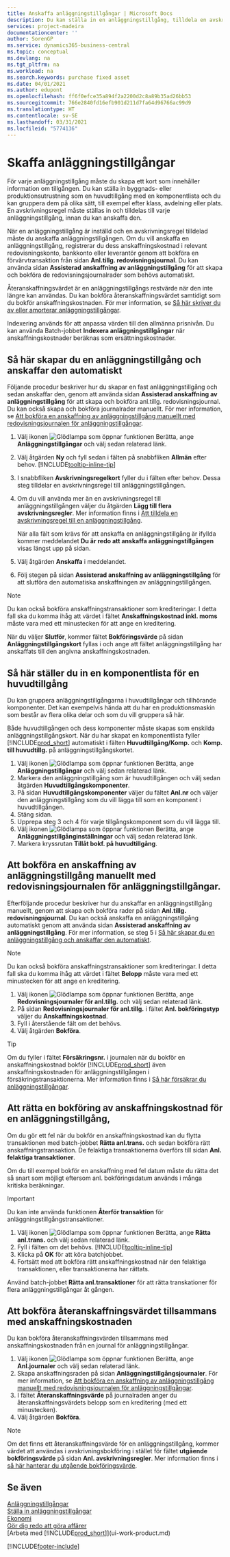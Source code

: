 ```yaml
---
title: Anskaffa anläggningstillgångar | Microsoft Docs
description: Du kan ställa in en anläggningstillgång, tilldela en avskrivningsregel och registrera anläggningstillgångens anskaffningskostnad.
services: project-madeira
documentationcenter: ''
author: SorenGP
ms.service: dynamics365-business-central
ms.topic: conceptual
ms.devlang: na
ms.tgt_pltfrm: na
ms.workload: na
ms.search.keywords: purchase fixed asset
ms.date: 04/01/2021
ms.author: edupont
ms.openlocfilehash: ff6f0efce35a894f2a2200d2c8a89b35ad26bb53
ms.sourcegitcommit: 766e2840fd16efb901d211d7fa64d96766ac99d9
ms.translationtype: HT
ms.contentlocale: sv-SE
ms.lasthandoff: 03/31/2021
ms.locfileid: "5774136"
---
```

# <a name="acquire-fixed-assets"></a>Skaffa anläggningstillgångar
För varje anläggningstillgång måste du skapa ett kort som innehåller information om tillgången. Du kan ställa in byggnads- eller produktionsutrustning som en huvudtillgång med en komponentlista och du kan gruppera dem på olika sätt, till exempel efter klass, avdelning eller plats. En avskrivningsregel måste ställas in och tilldelas till varje anläggningstillgång, innan du kan anskaffa den.

När en anläggningstillgång är inställd och en avskrivningsregel tilldelad måste du anskaffa anläggningstillgången. Om du vill anskaffa en anläggningstillgång, registrerar du dess anskaffningskostnad i relevant redovisningskonto, bankkonto eller leverantör genom att bokföra en förvärvtransaktion från sidan **Anl.tillg. redovisningsjournal**. Du kan använda sidan **Assisterad anskaffning av anläggningstillgång** för att skapa och bokföra de redovisningsjournalrader som behövs automatiskt.

Återanskaffningsvärdet är en anläggningstillgångs restvärde när den inte längre kan användas. Du kan bokföra återanskaffningsvärdet samtidigt som du bokför anskaffningskostnaden. För mer information, se [Så här skriver du av eller amorterar anläggningstillgångar](fa-how-depreciate-amortize.md).

Indexering används för att anpassa värden till den allmänna prisnivån. Du kan använda Batch-jobbet **Indexera anläggningstillgångar** när anskaffningskostnader beräknas som ersättningskostnader.

## <a name="to-create-a-fixed-asset-and-acquire-it-automatically"></a>Så här skapar du en anläggningstillgång och anskaffar den automatiskt
Följande procedur beskriver hur du skapar en fast anläggningstillgång och sedan anskaffar den, genom att använda sidan **Assisterad anskaffning av anläggningstillgång** för att skapa och bokföra anl.tillg. redovisningsjournal. Du kan också skapa och bokföra journalrader manuellt. För mer information, se [Att bokföra en anskaffning av anläggningstillgång manuellt med redovisningsjournalen för anläggningstillgångar](fa-how-acquire.md#to-post-a-fixed-asset-acquisition-manually-with-the-fixed-asset-gl-journal).

1. Välj ikonen ![Glödlampa som öppnar funktionen Berätta](media/ui-search/search_small.png "Berätta för mig vad du vill göra"), ange **Anläggningstillgångar** och välj sedan relaterad länk.  
2. Välj åtgärden **Ny** och fyll sedan i fälten på snabbfliken **Allmän** efter behov. [!INCLUDE[tooltip-inline-tip](includes/tooltip-inline-tip_md.md)]
3. I snabbfliken **Avskrivningsregelkort** fyller du i fälten efter behov. Dessa steg tilldelar en avskrivningsregel till anläggningstillgången.  
4. Om du vill använda mer än en avskrivningsregel till anläggningstillgången väljer du åtgärden **Lägg till flera avskrivningsregler**. Mer information finns i [Att tilldela en avskrivningsregel till en anläggningstillgång](fa-how-setup-depreciation.md#to-assign-a-depreciation-book-to-a-fixed-asset).

    När alla fält som krävs för att anskaffa en anläggningstillgång är ifyllda kommer meddelandet **Du är redo att anskaffa anläggningstillgången** visas längst upp på sidan.
5. Välj åtgärden **Anskaffa** i meddelandet.
6. Följ stegen på sidan **Assisterad anskaffning av anläggningstillgång** för att slutföra den automatiska anskaffningen av anläggningstillgången.

> [!NOTE]  
>   Du kan också bokföra anskaffningstransaktioner som krediteringar. I detta fall ska du komma ihåg att värdet i fältet **Anskaffningskostnad inkl. moms** måste vara med ett minustecken för att ange en kreditering.

När du väljer **Slutför**, kommer fältet **Bokföringsvärde** på sidan **Anläggningstillgångskort** fyllas i och ange att fältet anläggningstillgång har anskaffats till den angivna anskaffningskostnaden.  

## <a name="to-set-up-a-component-list-for-a-main-asset"></a>Så här ställer du in en komponentlista för en huvudtillgång
Du kan gruppera anläggningstillgångarna i huvudtillgångar och tillhörande komponenter. Det kan exempelvis hända att du har en produktionsmaskin som består av flera olika delar och som du vill gruppera så här.  

Både huvudtillgången och dess komponenter måste skapas som enskilda anläggningstillgångskort. När du har skapat en komponentlista fyller [!INCLUDE[prod_short](includes/prod_short.md)] automatiskt i fälten **Huvudtillgång/Komp.** och **Komp. till huvudtillg.** på anläggningstillgångskortet.

1. Välj ikonen ![Glödlampa som öppnar funktionen Berätta](media/ui-search/search_small.png "Berätta för mig vad du vill göra"), ange **Anläggningstillgångar** och välj sedan relaterad länk.
2. Markera den anläggningstillgång som är huvudtillgången och välj sedan åtgärden **Huvudtillgångskomponenter**.
3. På sidan **Huvudtillgångskomponenter** väljer du fältet **Anl.nr** och väljer den anläggningstillgång som du vill lägga till som en komponent i huvudtillgången.
4. Stäng sidan.
5. Upprepa steg 3 och 4 för varje tillgångskomponent som du vill lägga till.
6. Välj ikonen ![Glödlampa som öppnar funktionen Berätta](media/ui-search/search_small.png "Berätta vad du vill göra"), ange **Anläggningstillgånginställningar** och välj sedan relaterad länk.
7. Markera kryssrutan **Tillåt bokf. på huvudtillgång**.

## <a name="to-post-a-fixed-asset-acquisition-manually-with-the-fixed-asset-gl-journal"></a>Att bokföra en anskaffning av anläggningstillgång manuellt med redovisningsjournalen för anläggningstillgångar.
Efterföljande procedur beskriver hur du anskaffar en anläggningstillgång manuellt, genom att skapa och bokföra rader på sidan **Anl.tillg. redovisningsjournal**. Du kan också anskaffa en anläggningstillgång automatiskt genom att använda sidan **Assisterad anskaffning av anläggningstillgång**. För mer information, se steg 5 i [Så här skapar du en anläggningstillgång och anskaffar den automatiskt](fa-how-acquire.md#to-create-a-fixed-asset-and-acquire-it-automatically).

> [!NOTE]  
>   Du kan också bokföra anskaffningstransaktioner som krediteringar. I detta fall ska du komma ihåg att värdet i fältet **Belopp** måste vara med ett minustecken för att ange en kreditering.

1. Välj ikonen ![Glödlampa som öppnar funktionen Berätta](media/ui-search/search_small.png "Berätta vad du vill göra"), ange **Redovisningsjournaler för anl.tillg.** och välj sedan relaterad länk.
2. På sidan **Redovisningsjournaler för anl.tillg.** i fältet **Anl. bokföringstyp** väljer du **Anskaffningskostnad**.
3. Fyll i återstående fält om det behövs.
4. Välj åtgärden **Bokföra**.  

> [!TIP]  
>   Om du fyller i fältet **Försäkringsnr.** i journalen när du bokför en anskaffningskostnad bokför [!INCLUDE[prod_short](includes/prod_short.md)] även anskaffningskostnaden för anläggningstillgången i försäkringstransaktionerna. Mer information finns i [Så här försäkrar du anläggningstillgångar](fa-how-insure.md).

## <a name="to-cancel-an-acquisition-cost-posting-for-one-fixed-asset"></a>Att rätta en bokföring av anskaffningskostnad för en anläggningstillgång,
Om du gör ett fel när du bokför en anskaffningskostnad kan du flytta transaktionen med batch-jobbet **Rätta anl.trans.** och sedan bokföra rätt anskaffningstransaktion. De felaktiga transaktionerna överförs till sidan **Anl. felaktiga transaktioner**.

Om du till exempel bokför en anskaffning med fel datum måste du rätta det så snart som möjligt eftersom anl. bokföringsdatum används i många kritiska beräkningar.

> [!IMPORTANT]  
>   Du kan inte använda funktionen **Återför transaktion** för anläggningstillgångstransaktioner.

1. Välj ikonen ![Glödlampa som öppnar funktionen Berätta](media/ui-search/search_small.png "Berätta vad du vill göra"), ange **Rätta anl.trans.** och välj sedan relaterad länk.
2. Fyll i fälten om det behövs. [!INCLUDE[tooltip-inline-tip](includes/tooltip-inline-tip_md.md)]
3. Klicka på **OK** för att köra batchjobbet.
4. Fortsätt med att bokföra rätt anskaffningskostnad när den felaktiga transaktionen, eller transaktionerna har rättats.

Använd batch-jobbet **Rätta anl.transaktioner** för att rätta transkationer för flera anläggningstillgångar åt gången.

## <a name="to-post-the-salvage-value-together-with-the-acquisition-cost"></a>Att bokföra återanskaffningsvärdet tillsammans med anskaffningskostnaden
Du kan bokföra återanskaffningsvärden tillsammans med anskaffningskostnaden från en journal för anläggningstillgångar.

1. Välj ikonen ![Glödlampa som öppnar funktionen Berätta](media/ui-search/search_small.png "Berätta vad du vill göra"), ange **Anl.journaler** och välj sedan relaterad länk.
2. Skapa anskaffningsraden på sidan **Anläggningstillgångsjournaler**. För mer information, se [Att bokföra en anskaffning av anläggningstillgång manuellt med redovisningsjournalen för anläggningstillgångar](fa-how-acquire.md#to-post-a-fixed-asset-acquisition-manually-with-the-fixed-asset-gl-journal).
3. I fältet **Återanskaffningsvärde** på journalraden anger du återanskaffningsvärdets belopp som en kreditering (med ett minustecken).
4. Välj åtgärden **Bokföra**.

> [!NOTE]
> Om det finns ett återanskaffningsvärde för en anläggningstillgång, kommer värdet att användas i avskrivningsbokföring i stället för fältet **utgående bokföringsvärde** på sidan **Anl. avskrivningsregler**. Mer information finns i [så här hanterar du utgående bokföringsvärde](fa-how-depreciate-amortize.md#to-manage-the-ending-book-value).

## <a name="see-also"></a>Se även
[Anläggningstillgångar](fa-manage.md)  
[Ställa in anläggningstillgångar](fa-setup.md)  
[Ekonomi](finance.md)  
[Gör dig redo att göra affärer](ui-get-ready-business.md)  
[Arbeta med [!INCLUDE[prod_short](includes/prod_short.md)]](ui-work-product.md)


[!INCLUDE[footer-include](includes/footer-banner.md)]